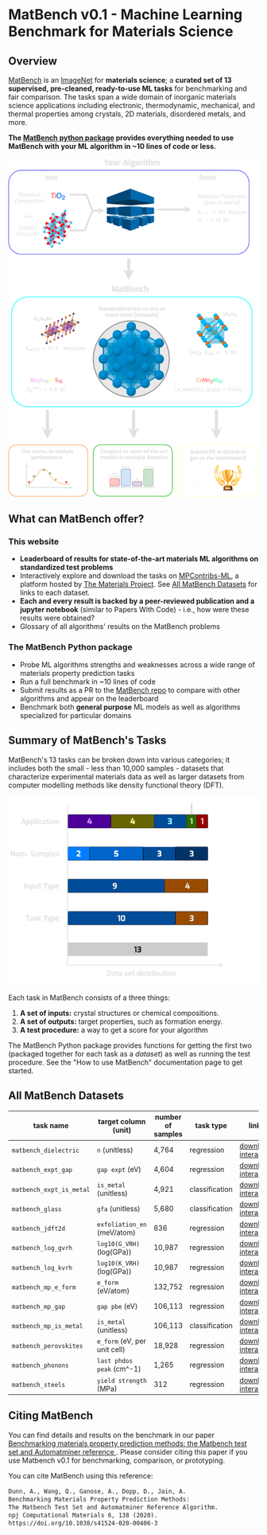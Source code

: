 # MatBench v0.1 - Machine Learning Benchmark for Materials Science

## Overview

[MatBench](https://doi.org/10.1038/s41524-020-00406-3) is an [ImageNet](http://www.image-net.org) for **materials science**; a
**curated set of 13 supervised, pre-cleaned, ready-to-use ML tasks** for benchmarking and fair comparison. The tasks span a wide domain of
inorganic materials science applications including electronic, thermodynamic, mechanical, and thermal properties among crystals, 2D materials,
disordered metals, and more.  

**The [MatBench python package](https://github.com/hackingmaterials/matbench) provides everything needed to use MatBench with your ML algorithm in ~10 lines of code or less.**

![infographic](static/infographic_matbench.png)



## What can MatBench offer?

### This website


- **Leaderboard of results for state-of-the-art materials ML algorithms on standardized test problems**
- Interactively explore and download the tasks on [MPContribs-ML](https://ml.materialsproject.org/browse), a platform hosted by [The Materials Project](https://materialsproject.org). See [All MatBench Datasets](#all-matbench-datasets) for links to each dataset.
- **Each and every result is backed by a peer-reviewed publication and a jupyter notebook** (similar to Papers With Code) - i.e., how were these results were obtained?
- Glossary of all algorithms' results on the MatBench problems


### The MatBench Python package

- Probe ML algorithms strengths and weaknesses across a wide range of materials property prediction tasks
- Run a full benchmark in ~10 lines of code
- Submit results as a PR to the [MatBench repo](https://github.com/hackingmaterials/matbench) to compare with other algorithms and appear on the leaderboard
- Benchmark both **general purpose** ML models as well as algorithms specialized for particular domains


## Summary of MatBench's Tasks

MatBench's 13 tasks can be broken down into various categories; it includes both the small - less than 10,000 samples - datasets that characterize
experimental materials data as well as larger datasets from computer modelling methods like density functional theory (DFT).


![breakdown](static/datasets_breakdown_inverted.png)


Each task in MatBench consists of a three things:

1. **A set of inputs:** crystal structures or chemical compositions.
2. **A set of outputs:** target properties, such as formation energy.
3. **A test procedure:** a way to get a score for your algorithm


The MatBench Python package provides functions for getting the first two (packaged together for each task as a _dataset_) as well as running 
the test procedure. See the "How to use MatBench" documentation page to get started.


## All MatBench Datasets

| task name                | target column (unit)         | number of samples | task type      | links                                                                                                                                                                |
| ------------------------ | ---------------------------- | ----------------- | -------------- | -------------------------------------------------------------------------------------------------------------------------------------------------------------------- |
| `matbench_dielectric`    | `n` (unitless)               | 4,764              | regression     | [download](https://ml.materialsproject.org/projects/matbench_dielectric.json.gz), [interactive](https://ml.materialsproject.org/projects/matbench_dielectric/)       |
| `matbench_expt_gap`      | `gap expt` (eV)              | 4,604              | regression     | [download](https://ml.materialsproject.org/projects/matbench_expt_gap.json.gz), [interactive](https://ml.materialsproject.org/projects/matbench_expt_gap/)           |
| `matbench_expt_is_metal` | `is_metal` (unitless)        | 4,921              | classification | [download](https://ml.materialsproject.org/projects/matbench_expt_is_metal.json.gz), [interactive](https://ml.materialsproject.org/projects/matbench_expt_is_metal/) |
| `matbench_glass`         | `gfa` (unitless)             | 5,680              | classification | [download](https://ml.materialsproject.org/projects/matbench_glass.json.gz), [interactive](https://ml.materialsproject.org/projects/matbench_glass/)                 |
| `matbench_jdft2d`        | `exfoliation_en` (meV/atom)  | 636               | regression     | [download](https://ml.materialsproject.org/projects/matbench_jdft2d.json.gz), [interactive](https://ml.materialsproject.org/projects/matbench_jdft2d/)               |
| `matbench_log_gvrh`      | `log10(G_VRH)` (log(GPa))    | 10,987             | regression     | [download](https://ml.materialsproject.org/projects/matbench_log_gvrh.json.gz), [interactive](https://ml.materialsproject.org/projects/matbench_log_gvrh/)           |
| `matbench_log_kvrh`      | `log10(K_VRH)` (log(GPa))    | 10,987             | regression     | [download](https://ml.materialsproject.org/projects/matbench_log_kvrh.json.gz), [interactive](https://ml.materialsproject.org/projects/matbench_log_kvrh/)           |
| `matbench_mp_e_form`     | `e_form` (eV/atom)           | 132,752            | regression     | [download](https://ml.materialsproject.org/projects/matbench_mp_e_form.json.gz), [interactive](https://ml.materialsproject.org/projects/matbench_mp_e_form/)         |
| `matbench_mp_gap`        | `gap pbe` (eV)               | 106,113            | regression     | [download](https://ml.materialsproject.org/projects/matbench_mp_gap.json.gz), [interactive](https://ml.materialsproject.org/projects/matbench_mp_gap/)               |
| `matbench_mp_is_metal`   | `is_metal` (unitless)        | 106,113            | classification | [download](https://ml.materialsproject.org/projects/matbench_mp_is_metal.json.gz), [interactive](https://ml.materialsproject.org/projects/matbench_mp_is_metal/)     |
| `matbench_perovskites`   | `e_form` (eV, per unit cell) | 18,928             | regression     | [download](https://ml.materialsproject.org/projects/matbench_perovskites.json.gz), [interactive](https://ml.materialsproject.org/projects/matbench_perovskites/)     |
| `matbench_phonons`       | `last phdos peak` (cm^-1)    | 1,265              | regression     | [download](https://ml.materialsproject.org/projects/matbench_phonons.json.gz), [interactive](https://ml.materialsproject.org/projects/matbench_phonons/)             |
| `matbench_steels`        | `yield strength` (MPa)       | 312               | regression     | [download](https://ml.materialsproject.org/projects/matbench_steels.json.gz), [interactive](https://ml.materialsproject.org/projects/matbench_steels/)               |





## Citing MatBench

You can find details and results on the benchmark in our paper [Benchmarking materials property prediction methods: the Matbench test set and Automatminer reference ](https://doi.org/10.1038/s41524-020-00406-3). 
Please consider citing this paper if you use Matbench v0.1 for benchmarking, comparison, or prototyping.


You can cite MatBench using this reference:

```
Dunn, A., Wang, Q., Ganose, A., Dopp, D., Jain, A. 
Benchmarking Materials Property Prediction Methods: 
The Matbench Test Set and Automatminer Reference Algorithm. 
npj Computational Materials 6, 138 (2020). 
https://doi.org/10.1038/s41524-020-00406-3
```



















